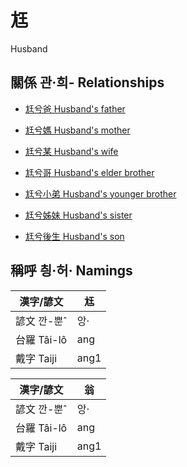 # 尪
Husband

## 關係 관·희- Relationships

- [尪兮爸 Husband's father](member57.md)

- [尪兮媽 Husband's mother](member58.md)

- [尪兮某 Husband's wife](member18.md)

- [尪兮哥 Husband's elder brother](member59.md)

- [尪兮小弟 Husband's younger brother](member60.md)

- [尪兮姊妹 Husband's sister](member61.md)

- [尪兮後生 Husband's son](member19.md)



## 稱呼 칑·허· Namings

漢字/諺文 | 尪
--- | ---
諺文 깐-뿐ˆ | 앙·
台羅 Tâi-lô | ang
戴字 Taiji | ang1


漢字/諺文 | 翁
--- | ---
諺文 깐-뿐ˆ | 앙·
台羅 Tâi-lô | ang
戴字 Taiji | ang1


